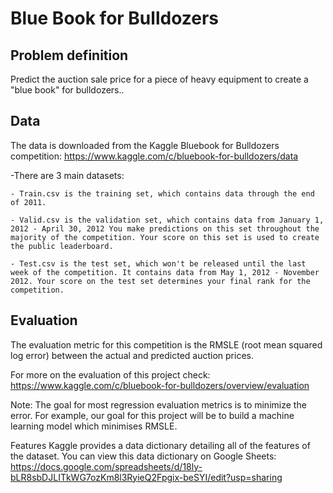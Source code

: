 <h1>Blue Book for Bulldozers</h1>

<h2>Problem definition</h2>

Predict the auction sale price for a piece of heavy equipment to create a "blue book" for bulldozers..

<h2>Data</h2>

The data is downloaded from the Kaggle Bluebook for Bulldozers competition: https://www.kaggle.com/c/bluebook-for-bulldozers/data

  -There are 3 main datasets:

    - Train.csv is the training set, which contains data through the end of 2011.

    - Valid.csv is the validation set, which contains data from January 1, 2012 - April 30, 2012 You make predictions on this set throughout the majority of the competition. Your score on this set is used to create the public leaderboard.

    - Test.csv is the test set, which won't be released until the last week of the competition. It contains data from May 1, 2012 - November 2012. Your score on the test set determines your final rank for the competition.

<h2>Evaluation</h2>

The evaluation metric for this competition is the RMSLE (root mean squared log error) between the actual and predicted auction prices.

For more on the evaluation of this project check: https://www.kaggle.com/c/bluebook-for-bulldozers/overview/evaluation

Note: The goal for most regression evaluation metrics is to minimize the error. For example, our goal for this project will be to build a machine learning model which minimises RMSLE.

Features
Kaggle provides a data dictionary detailing all of the features of the dataset. You can view this data dictionary on Google Sheets: https://docs.google.com/spreadsheets/d/18ly-bLR8sbDJLITkWG7ozKm8l3RyieQ2Fpgix-beSYI/edit?usp=sharing
